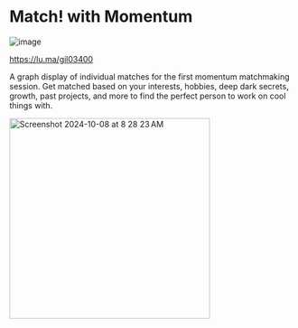 # Match! with Momentum

![image](https://github.com/user-attachments/assets/829fd03c-b623-43c3-8464-1058da92cf8a)

https://lu.ma/gil03400

​​​A graph display of individual matches for the first momentum matchmaking session. Get matched based on your interests, hobbies, deep dark secrets, growth, past projects, and more to find the perfect person to work on cool things with.

<img width="355" alt="Screenshot 2024-10-08 at 8 28 23 AM" src="https://github.com/user-attachments/assets/6e9d83d0-fb9c-4697-91d1-7064712e1d10">
